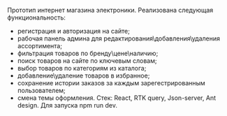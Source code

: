 Прототип интернет магазина электроники. Реализована следующая функциональность:
- регистрация и авторизация на сайте;
- рабочая панель админа для редактирования\добавления\удаления ассортимента;
- фильтрация товаров по бренду\цене\наличию;
- поиск товаров на сайте по ключевым словам;
- выбор товаров по категориям из каталога;
- добавление\удаление товаров в избранное;
- сохранение истории заказов за каждым зарегестрированным пользователем;
- смена темы оформления.
Стек: React, RTK query, Json-server, Ant design.
Для запуска npm run dev.
